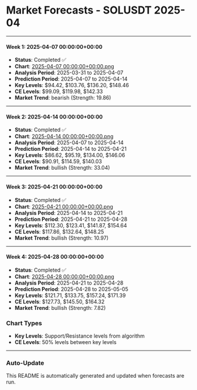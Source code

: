 # Market Forecasts - SOLUSDT 2025-04

---

#### Week 1: 2025-04-07 00:00:00+00:00
- **Status**: Completed ✅
- **Chart**: <a href="./2025-04-07 00:00:00+00:00.png">2025-04-07 00:00:00+00:00.png</a>
- **Analysis Period**: 2025-03-31 to 2025-04-07
- **Prediction Period**: 2025-04-07 to 2025-04-14
- **Key Levels**: $94.42, $103.76, $136.20, $148.46
- **CE Levels**: $99.09, $119.98, $142.33
- **Market Trend**: bearish (Strength: 19.86)

---

#### Week 2: 2025-04-14 00:00:00+00:00
- **Status**: Completed ✅
- **Chart**: <a href="./2025-04-14 00:00:00+00:00.png">2025-04-14 00:00:00+00:00.png</a>
- **Analysis Period**: 2025-04-07 to 2025-04-14
- **Prediction Period**: 2025-04-14 to 2025-04-21
- **Key Levels**: $86.62, $95.19, $134.00, $146.06
- **CE Levels**: $90.91, $114.59, $140.03
- **Market Trend**: bullish (Strength: 33.04)

---

#### Week 3: 2025-04-21 00:00:00+00:00
- **Status**: Completed ✅
- **Chart**: <a href="./2025-04-21 00:00:00+00:00.png">2025-04-21 00:00:00+00:00.png</a>
- **Analysis Period**: 2025-04-14 to 2025-04-21
- **Prediction Period**: 2025-04-21 to 2025-04-28
- **Key Levels**: $112.30, $123.41, $141.87, $154.64
- **CE Levels**: $117.86, $132.64, $148.25
- **Market Trend**: bullish (Strength: 10.97)

---

#### Week 4: 2025-04-28 00:00:00+00:00
- **Status**: Completed ✅
- **Chart**: <a href="./2025-04-28 00:00:00+00:00.png">2025-04-28 00:00:00+00:00.png</a>
- **Analysis Period**: 2025-04-21 to 2025-04-28
- **Prediction Period**: 2025-04-28 to 2025-05-05
- **Key Levels**: $121.71, $133.75, $157.24, $171.39
- **CE Levels**: $127.73, $145.50, $164.32
- **Market Trend**: bullish (Strength: 7.82)

### Chart Types

- **Key Levels**: Support/Resistance levels from algorithm
- **CE Levels**: 50% levels between key levels

---

### Auto-Update

This README is automatically generated and updated when forecasts are run.
